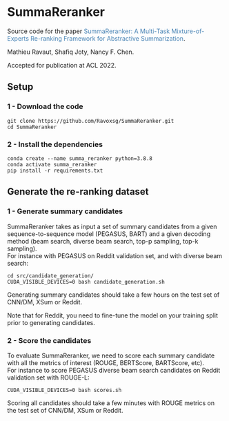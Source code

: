 # SummaReranker
Source code for the paper <a href="https://arxiv.org/pdf/2203.06569.pdf" style = "text-decoration:none;color:#4682B4">SummaReranker: A Multi-Task Mixture-of-Experts Re-ranking Framework for Abstractive Summarization</a>.

Mathieu Ravaut, Shafiq Joty, Nancy F. Chen.

Accepted for publication at ACL 2022. 

## Setup

### 1 - Download the code
```
git clone https://github.com/Ravoxsg/SummaReranker.git
cd SummaReranker
```

### 2 - Install the dependencies
```
conda create --name summa_reranker python=3.8.8
conda activate summa_reranker
pip install -r requirements.txt
```

## Generate the re-ranking dataset

### 1 - Generate summary candidates
SummaReranker takes as input a set of summary candidates from a given sequence-to-sequence model (PEGASUS, BART) and a given decoding method
(beam search, diverse beam search, top-p sampling, top-k sampling).  
For instance with PEGASUS on Reddit validation set, and with diverse beam search:
```
cd src/candidate_generation/
CUDA_VISIBLE_DEVICES=0 bash candidate_generation.sh
```
Generating summary candidates should take a few hours on the test set of CNN/DM, XSum or Reddit.

Note that for Reddit, you need to fine-tune the model on your training split prior to generating candidates.

### 2 - Score the candidates
To evaluate SummaReranker, we need to score each summary candidate with all the metrics of interest (ROUGE, BERTScore, BARTScore, etc).  
For instance to score PEGASUS diverse beam search candidates on Reddit validation set with ROUGE-L:
```
CUDA_VISIBLE_DEVICES=0 bash scores.sh
```
Scoring all candidates should take a few minutes with ROUGE metrics on the test set of CNN/DM, XSum or Reddit. 

